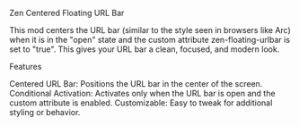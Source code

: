 
Zen Centered Floating URL Bar

This mod centers the URL bar (similar to the style seen in browsers like Arc) when it is in the "open" state and the custom attribute zen-floating-urlbar is set to "true". This gives your URL bar a clean, focused, and modern look.

Features

Centered URL Bar: Positions the URL bar in the center of the screen.
    Conditional Activation: Activates only when the URL bar is open and the custom attribute is enabled.
    Customizable: Easy to tweak for additional styling or behavior.
